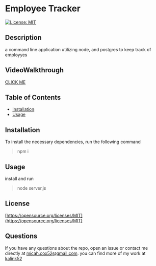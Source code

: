 # Employee Tracker
  [![License: MIT](https://img.shields.io/badge/License-MIT-yellow.svg)](https://opensource.org/licenses/MIT) 
  ## Description

 a command line application utilizing node, and postgres to keep track of employyes

  ## VideoWalkthrough

[CLICK ME](https://drive.google.com/file/d/1q1ATUdIlANDe9C1UM8_XGXguOoaLqXO0/view?usp=sharing)

  ## Table of Contents
  * [Installation](#Installation)
  * [Usage](#Usage)

  ## Installation
  To install the necessary dependencies, run the following command<br>
  >npm i 
  ## Usage
  install and run
  >node server.js
  ## License
  [https://opensource.org/licenses/MIT](https://opensource.org/licenses/MIT)

  ## Questions
  If you have any questions about the repo, open an issue or contact me directly at <micah.cox52@gmail.com>. you can find more of my work at [kalink52](https://github.com/kalink52)
